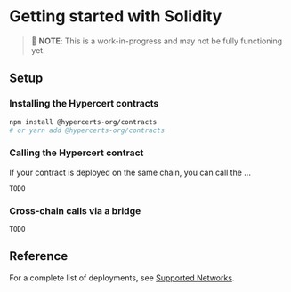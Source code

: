# Getting started with Solidity

> :construction: **NOTE**: This is a work-in-progress and may not be fully functioning yet.

## Setup

### Installing the Hypercert contracts

```bash
npm install @hypercerts-org/contracts
# or yarn add @hypercerts-org/contracts
```

### Calling the Hypercert contract

If your contract is deployed on the same chain, you can call the ...

```solidity
TODO
```

### Cross-chain calls via a bridge

```solidity
TODO
```

## Reference

For a complete list of deployments, see [Supported Networks](./supported-networks.md).
